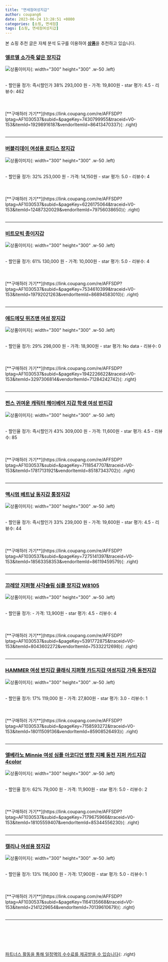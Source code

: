 ```yaml
---
title: "면세점여성지갑"
author: coupang6
date: 2023-06-24 13:28:51 +0800
categories: [쇼핑, 면세점]
tags: [쇼핑, 면세점여성지갑]
---
```


본 쇼핑 추천 글은 자체 분석 도구를 이용하여 [**상품**](https://link.coupang.com/a/bao1ui)을 추천하고 있습니다.

### [엘르엘 소가죽 얇은 장지갑](https://link.coupang.com/re/AFFSDP?lptag=AF1030537&subid=&pageKey=7430799955&traceid=V0-153&itemId=19298916187&vendorItemId=86413470337)

![상품이미지](https://thumbnail10.coupangcdn.com/thumbnails/remote/230x230ex/image/vendor_inventory/6bc3/4ee4428ca66aadc6bdb79340b0879fc7925499bfb7e6af1d7fe27c2a0535.png){: width="300" height="300" .w-50 .left}


<br>
- 할인율 정가: 즉시할인가 38%  293,000   원
- 가격: 19,800원
- star 평가: 4.5
- 리뷰수: 462
<br>
<br>
<br>
<br>
[**구매하러 가기**](https://link.coupang.com/re/AFFSDP?lptag=AF1030537&subid=&pageKey=7430799955&traceid=V0-153&itemId=19298916187&vendorItemId=86413470337){: .right}
<br>
<br>

---

### [버블리데이 여성용 로티스 장지갑](https://link.coupang.com/re/AFFSDP?lptag=AF1030537&subid=&pageKey=6226175064&traceid=V0-153&itemId=12487320029&vendorItemId=79756038650)

![상품이미지](https://thumbnail6.coupangcdn.com/thumbnails/remote/230x230ex/image/rs_quotation_api/wsabk1vb/8adca6bf37864ed4b66416f0bda130d1.jpg){: width="300" height="300" .w-50 .left}


<br>
- 할인율 정가: 32%  253,000   원
- 가격: 14,150원
- star 평가: 5.0
- 리뷰수: 4
<br>
<br>
<br>
<br>
[**구매하러 가기**](https://link.coupang.com/re/AFFSDP?lptag=AF1030537&subid=&pageKey=6226175064&traceid=V0-153&itemId=12487320029&vendorItemId=79756038650){: .right}
<br>
<br>

---

### [비트모빅 종이지갑](https://link.coupang.com/re/AFFSDP?lptag=AF1030537&subid=&pageKey=7534610399&traceid=V0-153&itemId=19792021263&vendorItemId=86894583010)

![상품이미지](https://thumbnail8.coupangcdn.com/thumbnails/remote/230x230ex/image/vendor_inventory/d3f3/bddb84d2f7901a568bd9ac1bf63a041f67a885011cf5e9cd50127e5249b8.jpg){: width="300" height="300" .w-50 .left}


<br>
- 할인율 정가: 61%  130,000   원
- 가격: 10,000원
- star 평가: 5.0
- 리뷰수: 4
<br>
<br>
<br>
<br>
[**구매하러 가기**](https://link.coupang.com/re/AFFSDP?lptag=AF1030537&subid=&pageKey=7534610399&traceid=V0-153&itemId=19792021263&vendorItemId=86894583010){: .right}
<br>
<br>

---

### [애드에딧 위즈앤 여성 장지갑](https://link.coupang.com/re/AFFSDP?lptag=AF1030537&subid=&pageKey=1942226622&traceid=V0-153&itemId=3297306814&vendorItemId=71284242742)

![상품이미지](https://thumbnail8.coupangcdn.com/thumbnails/remote/230x230ex/image/retail/images/1773813596766966-bcc6e597-0d87-4000-8e51-a2976b962f4a.jpg){: width="300" height="300" .w-50 .left}


<br>
- 할인율 정가: 29%  298,000   원
- 가격: 18,900원
- star 평가: No data
- 리뷰수: 0
<br>
<br>
<br>
<br>
[**구매하러 가기**](https://link.coupang.com/re/AFFSDP?lptag=AF1030537&subid=&pageKey=1942226622&traceid=V0-153&itemId=3297306814&vendorItemId=71284242742){: .right}
<br>
<br>

---

### [찐스 귀여운 캐릭터 헤이베어 지갑 학생 여성 반지갑](https://link.coupang.com/re/AFFSDP?lptag=AF1030537&subid=&pageKey=7118547707&traceid=V0-153&itemId=17817131921&vendorItemId=85187343702)

![상품이미지](https://thumbnail10.coupangcdn.com/thumbnails/remote/230x230ex/image/vendor_inventory/f14f/1f5c2039e348faab8eece143896217f7977d125226277af51d1438b4e530.jpg){: width="300" height="300" .w-50 .left}


<br>
- 할인율 정가: 즉시할인가 43%  309,000   원
- 가격: 11,600원
- star 평가: 4.5
- 리뷰수: 85
<br>
<br>
<br>
<br>
[**구매하러 가기**](https://link.coupang.com/re/AFFSDP?lptag=AF1030537&subid=&pageKey=7118547707&traceid=V0-153&itemId=17817131921&vendorItemId=85187343702){: .right}
<br>
<br>

---

### [맥시멈 베트남 동지갑 통장지갑](https://link.coupang.com/re/AFFSDP?lptag=AF1030537&subid=&pageKey=7275141397&traceid=V0-153&itemId=18563358353&vendorItemId=86119459579)

![상품이미지](https://thumbnail7.coupangcdn.com/thumbnails/remote/230x230ex/image/vendor_inventory/d8cd/49ecccd3a842c1b1e1841669af1397c09c1893c7215e0aa9397bdc9146b7.png){: width="300" height="300" .w-50 .left}


<br>
- 할인율 정가: 즉시할인가 33%  239,000   원
- 가격: 19,600원
- star 평가: 4.5
- 리뷰수: 44
<br>
<br>
<br>
<br>
[**구매하러 가기**](https://link.coupang.com/re/AFFSDP?lptag=AF1030537&subid=&pageKey=7275141397&traceid=V0-153&itemId=18563358353&vendorItemId=86119459579){: .right}
<br>
<br>

---

### [끄레앙 지퍼형 사각슬림 심플 장지갑 W8105](https://link.coupang.com/re/AFFSDP?lptag=AF1030537&subid=&pageKey=5391772875&traceid=V0-153&itemId=8043602272&vendorItemId=75332212698)

![상품이미지](https://thumbnail8.coupangcdn.com/thumbnails/remote/230x230ex/image/rs_quotation_api/ygfatghi/dfed249b987749048500d733d0a735fb.jpg){: width="300" height="300" .w-50 .left}


<br>
- 할인율 정가: 
- 가격: 13,900원
- star 평가: 4.5
- 리뷰수: 4
<br>
<br>
<br>
<br>
[**구매하러 가기**](https://link.coupang.com/re/AFFSDP?lptag=AF1030537&subid=&pageKey=5391772875&traceid=V0-153&itemId=8043602272&vendorItemId=75332212698){: .right}
<br>
<br>

---

### [HAMMER 여성 반지갑 클래식 지퍼형 카드지갑 여성지갑 가죽 동전지갑](https://link.coupang.com/re/AFFSDP?lptag=AF1030537&subid=&pageKey=7158593272&traceid=V0-153&itemId=18011509136&vendorItemId=85908526493)

![상품이미지](https://thumbnail8.coupangcdn.com/thumbnails/remote/230x230ex/image/vendor_inventory/20af/a85723768a8c9690291552fddf4a0b9fc9b47baafce84f0749cfedaa1e00.jpg){: width="300" height="300" .w-50 .left}


<br>
- 할인율 정가: 17%  119,000   원
- 가격: 27,800원
- star 평가: 3.0
- 리뷰수: 1
<br>
<br>
<br>
<br>
[**구매하러 가기**](https://link.coupang.com/re/AFFSDP?lptag=AF1030537&subid=&pageKey=7158593272&traceid=V0-153&itemId=18011509136&vendorItemId=85908526493){: .right}
<br>
<br>

---

### [엘베라노 Minnie 여성 심플 아코디언 명함 지폐 동전 지퍼 카드지갑 4color](https://link.coupang.com/re/AFFSDP?lptag=AF1030537&subid=&pageKey=7179675966&traceid=V0-153&itemId=18105559407&vendorItemId=85344556230)

![상품이미지](https://thumbnail10.coupangcdn.com/thumbnails/remote/230x230ex/image/vendor_inventory/64d2/5a1f992fe1ddb0bdd69b6380d7029e49d17df353c83c1f2ace024e0c4250.jpg){: width="300" height="300" .w-50 .left}


<br>
- 할인율 정가: 62%  79,000   원
- 가격: 11,900원
- star 평가: 5.0
- 리뷰수: 2
<br>
<br>
<br>
<br>
[**구매하러 가기**](https://link.coupang.com/re/AFFSDP?lptag=AF1030537&subid=&pageKey=7179675966&traceid=V0-153&itemId=18105559407&vendorItemId=85344556230){: .right}
<br>
<br>

---

### [캘리나 여성용 장지갑](https://link.coupang.com/re/AFFSDP?lptag=AF1030537&subid=&pageKey=1164135668&traceid=V0-153&itemId=2141229654&vendorItemId=70139610679)

![상품이미지](https://thumbnail7.coupangcdn.com/thumbnails/remote/230x230ex/image/retail/images/1175590701595478-40c22738-8297-4c03-ba52-ed4e3c2b9927.jpg){: width="300" height="300" .w-50 .left}


<br>
- 할인율 정가: 13%  116,000   원
- 가격: 17,900원
- star 평가: 5.0
- 리뷰수: 1
<br>
<br>
<br>
<br>
[**구매하러 가기**](https://link.coupang.com/re/AFFSDP?lptag=AF1030537&subid=&pageKey=1164135668&traceid=V0-153&itemId=2141229654&vendorItemId=70139610679){: .right}
<br>
<br>

---
<br><br><br><br><br> [파트너스 활동을 통해 일정액의 수수료를 제공받을 수 있습니다](https://link.coupang.com/a/bao1ui){: .right}